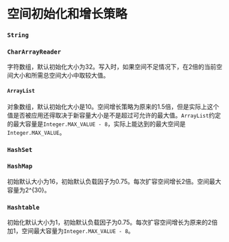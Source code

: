 # 空间初始化和增长策略

### `String`

### `CharArrayReader`
字符数组，默认初始化大小为32。写入时，如果空间不足情况下，在2倍的当前空间大小和所需总空间大小中取较大值。

#### `ArrayList`
对象数组，默认初始化大小是10。空间增长策略为原来的1.5倍，但是实际上这个值是否被应用还得取决于新容量大小是不是超过可允许的最大值。`ArrayList`约定的最大容量是`Integer.MAX_VALUE - 8`，实际上能达到的最大空间是`Integer.MAX_VALUE`。

### `HashSet`

### `HashMap`
初始默认大小为16，初始默认负载因子为0.75。每次扩容空间增长2倍。空间最大容量为2^{30}。


### `Hashtable`
初始化默认大小为1，初始默认负载因子为0.75。每次扩容空间增长为原来的2倍加1，空间最大容量为`Integer.MAX_VALUE - 8`。
